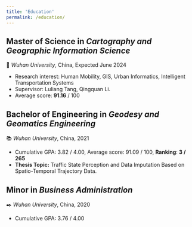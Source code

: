 ```yaml
---
title: 'Education'
permalink: /education/
---
```


**Master of Science** in *Cartography and Geographic Information Science*
------
:memo: *Wuhan University*, China, Expected June 2024

  - Research interest: Human Mobility, GIS, Urban Informatics, Intelligent Transportation Systems
  - Supervisor: Luliang Tang, Qingquan Li.
  - Average score: **91.16** / 100

**Bachelor of Engineering** in *Geodesy and Geomatics Engineering*
------
:books: *Wuhan University*, China, 2021

  - Cumulative GPA: 3.82 / 4.00, Average score: 91.09 / 100, **Ranking**: **3 / 265**
  - **Thesis Topic:** Traffic State Perception and Data Imputation Based on Spatio-Temporal Trajectory Data.

**Minor** in *Business Administration*
------
:black_nib: *Wuhan University*, China, 2020

  - Cumulative GPA: 3.76 / 4.00
